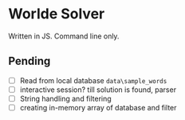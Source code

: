 # Worlde Solver

Written in JS. Command line only.


## Pending

- [ ] Read from local database `data\sample_words`
- [ ] interactive session? till solution is found, parser
- [ ] String handling and filtering
- [ ] creating in-memory array of database and filter
